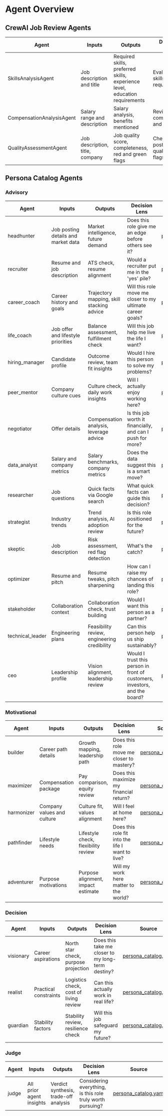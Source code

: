 # Agent Overview

## CrewAI Job Review Agents

| Agent | Inputs | Outputs | Decision Lens | Source |
|-------|--------|---------|---------------|--------|
| SkillsAnalysisAgent | Job description and title | Required skills, preferred skills, experience level, education requirements | Evaluates skills and requirements | [crew.py](../app/services/crewai/job_review/crew.py#L57-L83) |
| CompensationAnalysisAgent | Salary range and description | Salary analysis, benefits mentioned | Reviews compensation and benefits | [crew.py](../app/services/crewai/job_review/crew.py#L177-L200) |
| QualityAssessmentAgent | Job description, title, company | Job quality score, completeness, red and green flags | Checks posting quality and flags | [crew.py](../app/services/crewai/job_review/crew.py#L268-L292) |

## Persona Catalog Agents

### Advisory

| Agent | Inputs | Outputs | Decision Lens | Source |
|-------|--------|---------|---------------|--------|
| headhunter | Job posting details and market data | Market intelligence, future demand | Does this role give me an edge before others see it? | [persona_catalog.yaml](../app/services/persona_catalog.yaml#L2-L10) |
| recruiter | Resume and job description | ATS check, resume alignment | Would a recruiter put me in the 'yes' pile? | [persona_catalog.yaml](../app/services/persona_catalog.yaml#L11-L19) |
| career_coach | Career history and goals | Trajectory mapping, skill stacking advice | Will this role move me closer to my ultimate career goals? | [persona_catalog.yaml](../app/services/persona_catalog.yaml#L20-L28) |
| life_coach | Job offer and lifestyle priorities | Balance assessment, fulfillment check | Will this job help me live the life I want? | [persona_catalog.yaml](../app/services/persona_catalog.yaml#L29-L37) |
| hiring_manager | Candidate profile | Outcome review, team fit insights | Would I hire this person to solve my problems? | [persona_catalog.yaml](../app/services/persona_catalog.yaml#L38-L46) |
| peer_mentor | Company culture cues | Culture check, daily work insights | Will I actually enjoy working here? | [persona_catalog.yaml](../app/services/persona_catalog.yaml#L47-L55) |
| negotiator | Offer details | Compensation analysis, leverage advice | Is this job worth it financially, and can I push for more? | [persona_catalog.yaml](../app/services/persona_catalog.yaml#L56-L64) |
| data_analyst | Salary and company metrics | Salary benchmarks, company metrics | Does the data suggest this is a smart move? | [persona_catalog.yaml](../app/services/persona_catalog.yaml#L65-L73) |
| researcher | Job questions | Quick facts via Google search | What quick facts can guide this decision? | [persona_catalog.yaml](../app/services/persona_catalog.yaml#L74-L82) |
| strategist | Industry trends | Trend analysis, AI adoption review | Is this role positioned for the future? | [persona_catalog.yaml](../app/services/persona_catalog.yaml#L83-L91) |
| skeptic | Job description | Risk assessment, red flag detection | What's the catch? | [persona_catalog.yaml](../app/services/persona_catalog.yaml#L92-L100) |
| optimizer | Resume and pitch | Resume tweaks, pitch sharpening | How can I raise my chances of landing this role? | [persona_catalog.yaml](../app/services/persona_catalog.yaml#L101-L109) |
| stakeholder | Collaboration context | Collaboration check, trust building | Would I want this person as a partner? | [persona_catalog.yaml](../app/services/persona_catalog.yaml#L110-L118) |
| technical_leader | Engineering plans | Feasibility review, engineering credibility | Can this person help us ship sustainably? | [persona_catalog.yaml](../app/services/persona_catalog.yaml#L119-L127) |
| ceo | Leadership profile | Vision alignment, leadership review | Would I trust this person in front of customers, investors, and the board? | [persona_catalog.yaml](../app/services/persona_catalog.yaml#L128-L136) |

### Motivational

| Agent | Inputs | Outputs | Decision Lens | Source |
|-------|--------|---------|---------------|--------|
| builder | Career path details | Growth mapping, leadership path | Does this role move me closer to mastery? | [persona_catalog.yaml](../app/services/persona_catalog.yaml#L138-L146) |
| maximizer | Compensation package | Pay comparison, equity review | Does this maximize my financial return? | [persona_catalog.yaml](../app/services/persona_catalog.yaml#L147-L155) |
| harmonizer | Company values and culture | Culture fit, values alignment | Will I feel at home here? | [persona_catalog.yaml](../app/services/persona_catalog.yaml#L156-L164) |
| pathfinder | Lifestyle needs | Lifestyle check, flexibility review | Does this role fit into the life I want to live? | [persona_catalog.yaml](../app/services/persona_catalog.yaml#L165-L173) |
| adventurer | Purpose motivations | Purpose alignment, impact estimate | Will my work here matter to the world? | [persona_catalog.yaml](../app/services/persona_catalog.yaml#L174-L182) |

### Decision

| Agent | Inputs | Outputs | Decision Lens | Source |
|-------|--------|---------|---------------|--------|
| visionary | Career aspirations | North star check, purpose projection | Does this take me closer to my long-term destiny? | [persona_catalog.yaml](../app/services/persona_catalog.yaml#L184-L192) |
| realist | Practical constraints | Logistics check, cost of living review | Can this actually work in real life? | [persona_catalog.yaml](../app/services/persona_catalog.yaml#L193-L201) |
| guardian | Stability factors | Stability review, resilience check | Will this job safeguard my future? | [persona_catalog.yaml](../app/services/persona_catalog.yaml#L202-L210) |

### Judge

| Agent | Inputs | Outputs | Decision Lens | Source |
|-------|--------|---------|---------------|--------|
| judge | All prior agent insights | Verdict synthesis, trade-off analysis | Considering everything, is this role truly worth pursuing? | [persona_catalog.yaml](../app/services/persona_catalog.yaml#L212-L220) |

